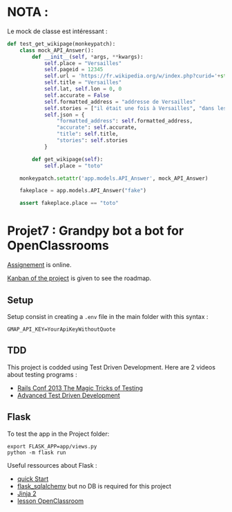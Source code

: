 # NOTA :
Le mock de classe est intéressant :

```python
def test_get_wikipage(monkeypatch):
    class mock_API_Answer():
        def __init__(self, *args, **kwargs):
            self.place = "Versailles"
            self.pageid = 12345
            self.url = 'https://fr.wikipedia.org/w/index.php?curid='+str(self.pageid)
            self.title = "Versailles"
            self.lat, self.lon = 0, 0
            self.accurate = False
            self.formatted_address = "addresse de Versailles"
            self.stories = ["il était une fois à Versailles", "dans les rues de Versailles, un jour..."]
            self.json = {
                "formatted_address": self.formatted_address,
                "accurate": self.accurate,
                "title": self.title,
                "stories": self.stories
            }

        def get_wikipage(self):
            self.place = "toto"

    monkeypatch.setattr('app.models.API_Answer', mock_API_Answer)

    fakeplace = app.models.API_Answer("fake")

    assert fakeplace.place == "toto"
```

# Projet7 : Grandpy bot a bot for OpenClassrooms
[Assignement](https://openclassrooms.com/fr/projects/158/assignment) is online.

[Kanban of the project](https://github.com/finevine/Projet7/projects/3) is given to see the roadmap.

## Setup
Setup consist in creating a `.env` file in the main folder with this syntax :
```
GMAP_API_KEY=YourApiKeyWithoutQuote
```

## TDD
This project is codded using Test Driven Development. Here are 2 videos about testing programs :
- [Rails Conf 2013 The Magic Tricks of Testing](https://youtu.be/URSWYvyc42M)
- [Advanced Test Driven Development](https://vimeo.com/97516288)

## Flask
To test the app in the Project folder:
```
export FLASK_APP=app/views.py
python -m flask run
```
Useful ressources about Flask :
- [quick Start](http://flask.palletsprojects.com/en/1.1.x/quickstart/#url-building)
- [flask_sqlalchemy](https://flask-sqlalchemy.palletsprojects.com/en/2.x/) but no DB is required for this project
- [Jinja 2](https://jinja.palletsprojects.com/en/2.10.x/templates/)
- [lesson OpenClassroom](https://openclassrooms.com/fr/courses/4425066-concevez-un-site-avec-flask)
